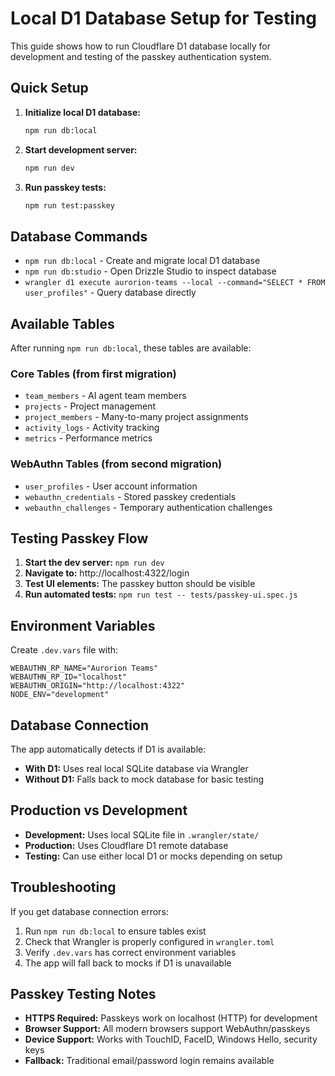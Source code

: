 # Local D1 Database Setup for Testing

This guide shows how to run Cloudflare D1 database locally for development and testing of the passkey authentication system.

## Quick Setup

1. **Initialize local D1 database:**
   ```bash
   npm run db:local
   ```

2. **Start development server:**
   ```bash
   npm run dev
   ```

3. **Run passkey tests:**
   ```bash
   npm run test:passkey
   ```

## Database Commands

- `npm run db:local` - Create and migrate local D1 database
- `npm run db:studio` - Open Drizzle Studio to inspect database
- `wrangler d1 execute aurorion-teams --local --command="SELECT * FROM user_profiles"` - Query database directly

## Available Tables

After running `npm run db:local`, these tables are available:

### Core Tables (from first migration)
- `team_members` - AI agent team members
- `projects` - Project management
- `project_members` - Many-to-many project assignments
- `activity_logs` - Activity tracking
- `metrics` - Performance metrics

### WebAuthn Tables (from second migration)
- `user_profiles` - User account information
- `webauthn_credentials` - Stored passkey credentials
- `webauthn_challenges` - Temporary authentication challenges

## Testing Passkey Flow

1. **Start the dev server:** `npm run dev`
2. **Navigate to:** http://localhost:4322/login
3. **Test UI elements:** The passkey button should be visible
4. **Run automated tests:** `npm run test -- tests/passkey-ui.spec.js`

## Environment Variables

Create `.dev.vars` file with:
```
WEBAUTHN_RP_NAME="Aurorion Teams"
WEBAUTHN_RP_ID="localhost"  
WEBAUTHN_ORIGIN="http://localhost:4322"
NODE_ENV="development"
```

## Database Connection

The app automatically detects if D1 is available:
- **With D1:** Uses real local SQLite database via Wrangler
- **Without D1:** Falls back to mock database for basic testing

## Production vs Development

- **Development:** Uses local SQLite file in `.wrangler/state/`
- **Production:** Uses Cloudflare D1 remote database
- **Testing:** Can use either local D1 or mocks depending on setup

## Troubleshooting

If you get database connection errors:
1. Run `npm run db:local` to ensure tables exist
2. Check that Wrangler is properly configured in `wrangler.toml`
3. Verify `.dev.vars` has correct environment variables
4. The app will fall back to mocks if D1 is unavailable

## Passkey Testing Notes

- **HTTPS Required:** Passkeys work on localhost (HTTP) for development
- **Browser Support:** All modern browsers support WebAuthn/passkeys
- **Device Support:** Works with TouchID, FaceID, Windows Hello, security keys
- **Fallback:** Traditional email/password login remains available